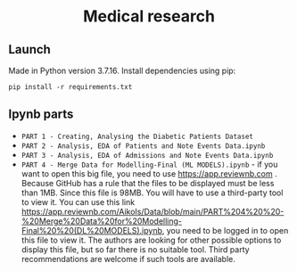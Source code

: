 <h1 align="center">Medical research</h1>

## Launch

Made in Python version 3.7.16.
Install dependencies using pip:

```
pip install -r requirements.txt
```


## Ipynb parts

- `PART 1 - Creating, Analysing the Diabetic Patients Dataset`
- `PART 2 - Analysis, EDA of Patients and Note Events Data.ipynb`
- `PART 3 - Analysis, EDA of Admissions and Note Events Data.ipynb`
- `PART 4 - Merge Data for Modelling-Final (ML MODELS).ipynb` - if you want to open this big file, you need to use https://app.reviewnb.com . Because GitHub has a rule that the files to be displayed must be less than 1MB. Since this file is 98MB. You will have to use a third-party tool to view it. You can use this link https://app.reviewnb.com/AikoIs/Data/blob/main/PART%204%20%20-%20Merge%20Data%20for%20Modelling-Final%20%20(DL%20MODELS).ipynb, you need to be logged in to open this file to view it. The authors are looking for other possible options to display this file, but so far there is no suitable tool. Third party recommendations are welcome if such tools are available. 

